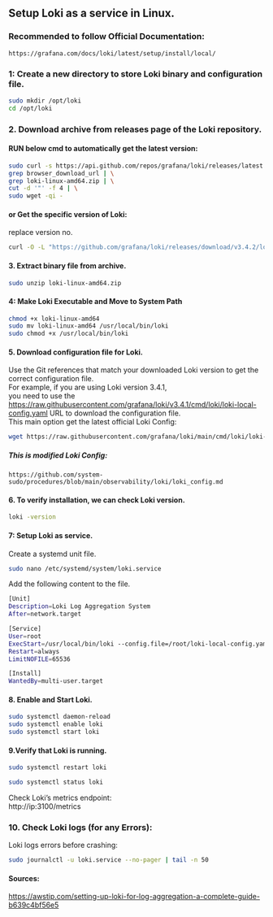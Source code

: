 ## Setup Loki as a service in Linux.
### Recommended to follow Official Documentation:
```
https://grafana.com/docs/loki/latest/setup/install/local/
```
### 1: Create a new directory to store Loki binary and configuration file.
```sh
sudo mkdir /opt/loki
cd /opt/loki
```
### 2. Download archive from releases page of the Loki repository.
#### RUN below cmd to automatically get the latest version:
```sh
sudo curl -s https://api.github.com/repos/grafana/loki/releases/latest | \
grep browser_download_url | \
grep loki-linux-amd64.zip | \
cut -d '"' -f 4 | \
sudo wget -qi -
```
#### or Get the specific version of Loki:  
replace version no.
```sh
curl -O -L "https://github.com/grafana/loki/releases/download/v3.4.2/loki-linux-amd64.zip"
```
#### 3. Extract binary file from archive.
```sh
sudo unzip loki-linux-amd64.zip
```
#### 4: Make Loki Executable and Move to System Path
```sh
chmod +x loki-linux-amd64
sudo mv loki-linux-amd64 /usr/local/bin/loki
sudo chmod +x /usr/local/bin/loki
```
#### 5. Download configuration file for Loki.
Use the Git references that match your downloaded Loki version to get the correct configuration file.  
For example, if you are using Loki version 3.4.1,  
you need to use the https://raw.githubusercontent.com/grafana/loki/v3.4.1/cmd/loki/loki-local-config.yaml URL to download the configuration file.  
This main option get the latest official Loki Config:
```sh
wget https://raw.githubusercontent.com/grafana/loki/main/cmd/loki/loki-local-config.yaml
```
##### This is modified Loki Config:
```
https://github.com/system-sudo/procedures/blob/main/observability/loki/loki_config.md
```
#### 6. To verify installation, we can check Loki version.
```sh
loki -version
```
#### 7: Setup Loki as service.
Create a systemd unit file.
```sh
sudo nano /etc/systemd/system/loki.service
```
Add the following content to the file.
```sh
[Unit]
Description=Loki Log Aggregation System
After=network.target

[Service]
User=root
ExecStart=/usr/local/bin/loki --config.file=/root/loki-local-config.yaml
Restart=always
LimitNOFILE=65536

[Install]
WantedBy=multi-user.target
```
#### 8. Enable and Start Loki.
```sh
sudo systemctl daemon-reload
sudo systemctl enable loki
sudo systemctl start loki
```
#### 9.Verify that Loki is running.
```sh
sudo systemctl restart loki
```
```sh
sudo systemctl status loki
```
Check Loki’s metrics endpoint:  
http://ip:3100/metrics
### 10. Check Loki logs (for any Errors):
Loki logs errors before crashing:
```sh
sudo journalctl -u loki.service --no-pager | tail -n 50
```

#### Sources:
https://awstip.com/setting-up-loki-for-log-aggregation-a-complete-guide-b639c4bf56e5

